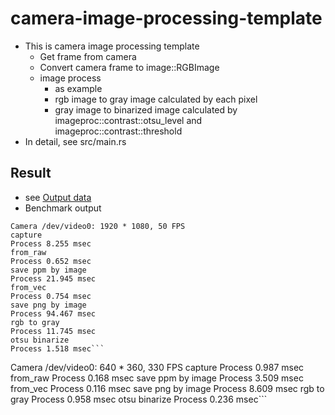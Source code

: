 # camera-image-processing-template

- This is camera image processing template
  - Get frame from camera
  - Convert camera frame to image::RGBImage
  - image process
    - as example
    - rgb image to gray image calculated by each pixel
    - gray image to binarized image calculated by imageproc::contrast::otsu_level and imageproc::contrast::threshold
- In detail, see src/main.rs

## Result

- see [Output data](data)
- Benchmark output

```
Camera /dev/video0: 1920 * 1080, 50 FPS
capture
Process 8.255 msec
from_raw
Process 0.652 msec
save ppm by image
Process 21.945 msec
from_vec
Process 0.754 msec
save png by image
Process 94.467 msec
rgb to gray
Process 11.745 msec
otsu binarize
Process 1.518 msec```

```
Camera /dev/video0: 640 * 360, 330 FPS
capture
Process 0.987 msec
from_raw
Process 0.168 msec
save ppm by image
Process 3.509 msec
from_vec
Process 0.116 msec
save png by image
Process 8.609 msec
rgb to gray
Process 0.958 msec
otsu binarize
Process 0.236 msec```
